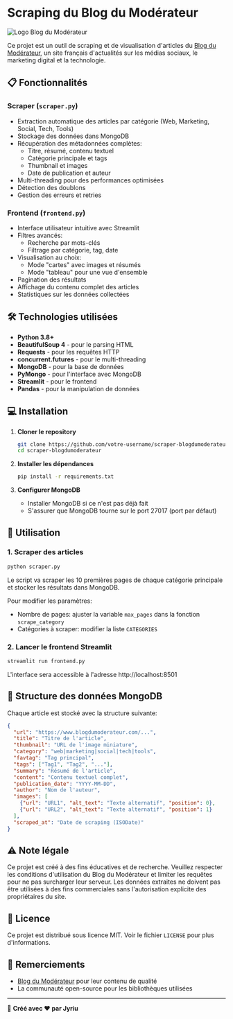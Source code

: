 # Scraping du Blog du Modérateur

![Logo Blog du Modérateur](https://www.blogdumoderateur.com/wp-content/themes/bdm/img/logo.svg)

Ce projet est un outil de scraping et de visualisation d'articles du [Blog du Modérateur](https://www.blogdumoderateur.com/), un site français d'actualités sur les médias sociaux, le marketing digital et la technologie.

## 📋 Fonctionnalités

### Scraper (`scraper.py`)
- Extraction automatique des articles par catégorie (Web, Marketing, Social, Tech, Tools)
- Stockage des données dans MongoDB
- Récupération des métadonnées complètes:
  - Titre, résumé, contenu textuel
  - Catégorie principale et tags
  - Thumbnail et images
  - Date de publication et auteur
- Multi-threading pour des performances optimisées
- Détection des doublons
- Gestion des erreurs et retries

### Frontend (`frontend.py`)
- Interface utilisateur intuitive avec Streamlit
- Filtres avancés:
  - Recherche par mots-clés
  - Filtrage par catégorie, tag, date
- Visualisation au choix:
  - Mode "cartes" avec images et résumés
  - Mode "tableau" pour une vue d'ensemble
- Pagination des résultats
- Affichage du contenu complet des articles
- Statistiques sur les données collectées

## 🛠️ Technologies utilisées

- **Python 3.8+**
- **BeautifulSoup 4** - pour le parsing HTML
- **Requests** - pour les requêtes HTTP
- **concurrent.futures** - pour le multi-threading
- **MongoDB** - pour la base de données
- **PyMongo** - pour l'interface avec MongoDB
- **Streamlit** - pour le frontend
- **Pandas** - pour la manipulation de données

## 💻 Installation

1. **Cloner le repository**
   ```bash
   git clone https://github.com/votre-username/scraper-blogdumoderateur.git
   cd scraper-blogdumoderateur
   ```

2. **Installer les dépendances**
   ```bash
   pip install -r requirements.txt
   ```

3. **Configurer MongoDB**
   - Installer MongoDB si ce n'est pas déjà fait
   - S'assurer que MongoDB tourne sur le port 27017 (port par défaut)

## 🚀 Utilisation

### 1. Scraper des articles

```bash
python scraper.py
```

Le script va scraper les 10 premières pages de chaque catégorie principale et stocker les résultats dans MongoDB.

Pour modifier les paramètres:
- Nombre de pages: ajuster la variable `max_pages` dans la fonction `scrape_category`
- Catégories à scraper: modifier la liste `CATEGORIES`

### 2. Lancer le frontend Streamlit

```bash
streamlit run frontend.py
```

L'interface sera accessible à l'adresse http://localhost:8501

## 📂 Structure des données MongoDB

Chaque article est stocké avec la structure suivante:

```json
{
  "url": "https://www.blogdumoderateur.com/...",
  "title": "Titre de l'article",
  "thumbnail": "URL de l'image miniature",
  "category": "web|marketing|social|tech|tools",
  "favtag": "Tag principal",
  "tags": ["Tag1", "Tag2", "..."],
  "summary": "Résumé de l'article",
  "content": "Contenu textuel complet",
  "publication_date": "YYYY-MM-DD",
  "author": "Nom de l'auteur",
  "images": [
    {"url": "URL1", "alt_text": "Texte alternatif", "position": 0},
    {"url": "URL2", "alt_text": "Texte alternatif", "position": 1}
  ],
  "scraped_at": "Date de scraping (ISODate)"
}
```

## ⚠️ Note légale

Ce projet est créé à des fins éducatives et de recherche. Veuillez respecter les conditions d'utilisation du Blog du Modérateur et limiter les requêtes pour ne pas surcharger leur serveur. Les données extraites ne doivent pas être utilisées à des fins commerciales sans l'autorisation explicite des propriétaires du site.

## 📄 Licence

Ce projet est distribué sous licence MIT. Voir le fichier `LICENSE` pour plus d'informations.

## 🙏 Remerciements

- [Blog du Modérateur](https://www.blogdumoderateur.com/) pour leur contenu de qualité
- La communauté open-source pour les bibliothèques utilisées

---

📌 **Créé avec ❤️ par Jyriu** 